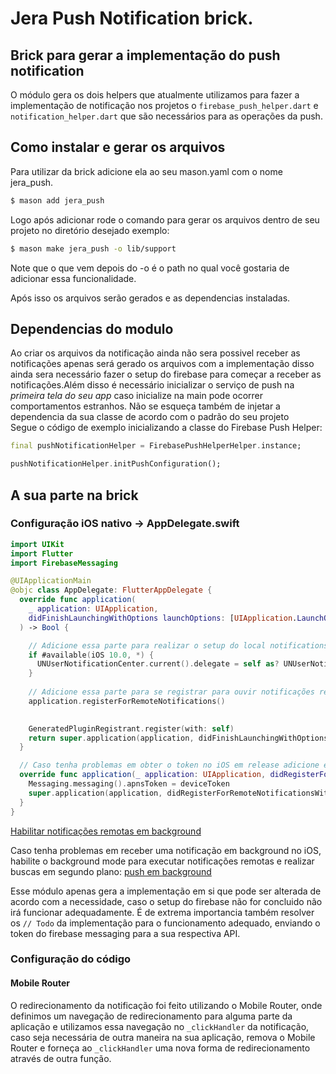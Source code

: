# Jera Push Notification brick.

## Brick para gerar a implementação do push notification

O módulo gera os dois helpers que atualmente utilizamos para fazer a implementação de notificação nos projetos o `firebase_push_helper.dart` e `notification_helper.dart` que são necessários para as operações da push.<br>

## Como instalar e gerar os arquivos

Para utilizar da brick adicione ela ao seu mason.yaml com o nome jera_push.

```bash
$ mason add jera_push
```

Logo após adicionar rode o comando para gerar os arquivos dentro de seu projeto no diretório desejado exemplo:

```bash
$ mason make jera_push -o lib/support
```

Note que o que vem depois do -o é o path no qual você gostaria de adicionar essa funcionalidade.

Após isso os arquivos serão gerados e as dependencias instaladas.

## Dependencias do modulo

Ao criar os arquivos da notificação ainda não sera possivel receber as notificações apenas será gerado os arquivos com a implementação disso ainda sera necessário fazer o setup do firebase para começar a receber as notificações.Além disso é necessário inicializar o serviço de push na _primeira tela do seu app_ caso inicialize na main pode ocorrer comportamentos estranhos. Não se esqueça também de injetar a dependencia da sua classe de acordo com o padrão do seu projeto<br>
Segue o código de exemplo inicializando a classe do Firebase Push Helper:

```dart
final pushNotificationHelper = FirebasePushHelperHelper.instance;

pushNotificationHelper.initPushConfiguration();
```

## A sua parte na brick

### Configuração iOS nativo -> AppDelegate.swift

```swift
import UIKit
import Flutter
import FirebaseMessaging

@UIApplicationMain
@objc class AppDelegate: FlutterAppDelegate {
  override func application(
    _ application: UIApplication,
    didFinishLaunchingWithOptions launchOptions: [UIApplication.LaunchOptionsKey: Any]?
  ) -> Bool {

    // Adicione essa parte para realizar o setup do local notifications
    if #available(iOS 10.0, *) {
      UNUserNotificationCenter.current().delegate = self as? UNUserNotificationCenterDelegate
    }
    
    // Adicione essa parte para se registrar para ouvir notificações remotas
    application.registerForRemoteNotifications()
    

    GeneratedPluginRegistrant.register(with: self)
    return super.application(application, didFinishLaunchingWithOptions: launchOptions)
  }

  // Caso tenha problemas em obter o token no iOS em release adicione esse trecho de código
  override func application(_ application: UIApplication, didRegisterForRemoteNotificationsWithDeviceToken deviceToken: Data) {
    Messaging.messaging().apnsToken = deviceToken
    super.application(application, didRegisterForRemoteNotificationsWithDeviceToken: deviceToken)
  }
}
```

[Habilitar notificações remotas em background](https://developer.apple.com/documentation/usernotifications/setting_up_a_remote_notification_server/pushing_background_updates_to_your_app#2980038)

Caso tenha problemas em receber uma notificação em background no iOS, habilite o background mode para executar notificações remotas e realizar buscas em segundo plano: [push em background](https://developer.apple.com/documentation/xcode/configuring-background-execution-modes)

Esse módulo apenas gera a implementação em si que pode ser alterada de acordo com a necessidade, caso o setup do firebase não for concluido não irá funcionar adequadamente. É de extrema importancia também resolver os `// Todo` da implementação para o funcionamento adequado, enviando o token do firebase messaging para a sua respectiva API.

### Configuração do código

#### Mobile Router

O redirecionamento da notificação foi feito utilizando o Mobile Router, onde definimos um navegação de redirecionamento para alguma parte da aplicação e utilizamos essa navegação no `_clickHandler` da notificação, caso seja necessária de outra maneira na sua aplicação, remova o Mobile Router e forneça ao `_clickHandler` uma nova forma de redirecionamento através de outra função.
